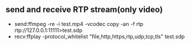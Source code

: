 ## send and receive RTP stream(only video)
* send:ffmpeg -re -i test.mp4 -vcodec copy -an -f rtp rtp://127.0.0.1:11111>test.sdp
* recv:ffplay -protocol_whitelist "file,http,https,rtp,udp,tcp,tls" test.sdp

   